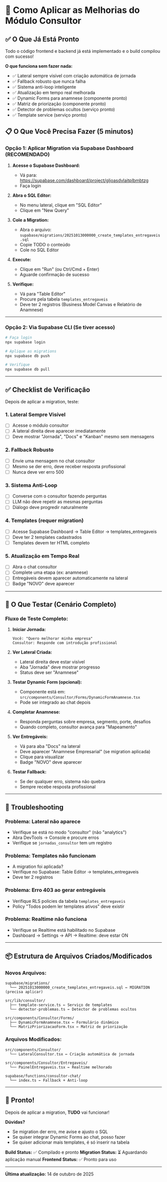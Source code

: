# 🚀 Como Aplicar as Melhorias do Módulo Consultor

## ✅ O Que Já Está Pronto

Todo o código frontend e backend já está implementado e o build compilou com sucesso!

**O que funciona sem fazer nada:**
- ✅ Lateral sempre visível com criação automática de jornada
- ✅ Fallback robusto que nunca falha
- ✅ Sistema anti-loop inteligente
- ✅ Atualização em tempo real melhorada
- ✅ Dynamic Forms para anamnese (componente pronto)
- ✅ Matriz de priorização (componente pronto)
- ✅ Detector de problemas ocultos (serviço pronto)
- ✅ Template service (serviço pronto)

## 📋 O Que Você Precisa Fazer (5 minutos)

### **Opção 1: Aplicar Migration via Supabase Dashboard (RECOMENDADO)**

1. **Acesse o Supabase Dashboard:**
   - Vá para: https://supabase.com/dashboard/project/gljoasdvlaitplbmbtzg
   - Faça login

2. **Abra o SQL Editor:**
   - No menu lateral, clique em "SQL Editor"
   - Clique em "New Query"

3. **Cole a Migration:**
   - Abra o arquivo: `supabase/migrations/20251013000000_create_templates_entregaveis.sql`
   - Copie TODO o conteúdo
   - Cole no SQL Editor

4. **Execute:**
   - Clique em "Run" (ou Ctrl/Cmd + Enter)
   - Aguarde confirmação de sucesso

5. **Verifique:**
   - Vá para "Table Editor"
   - Procure pela tabela `templates_entregaveis`
   - Deve ter 2 registros (Business Model Canvas e Relatório de Anamnese)

---

### **Opção 2: Via Supabase CLI (Se tiver acesso)**

```bash
# Faça login
npx supabase login

# Aplique as migrations
npx supabase db push

# Verifique
npx supabase db pull
```

---

## ✅ Checklist de Verificação

Depois de aplicar a migration, teste:

### **1. Lateral Sempre Visível**
- [ ] Acesse o módulo consultor
- [ ] A lateral direita deve aparecer imediatamente
- [ ] Deve mostrar "Jornada", "Docs" e "Kanban" mesmo sem mensagens

### **2. Fallback Robusto**
- [ ] Envie uma mensagem no chat consultor
- [ ] Mesmo se der erro, deve receber resposta profissional
- [ ] Nunca deve ver erro 500

### **3. Sistema Anti-Loop**
- [ ] Converse com o consultor fazendo perguntas
- [ ] LLM não deve repetir as mesmas perguntas
- [ ] Diálogo deve progredir naturalmente

### **4. Templates (requer migration)**
- [ ] Acesse Supabase Dashboard → Table Editor → templates_entregaveis
- [ ] Deve ter 2 templates cadastrados
- [ ] Templates devem ter HTML completo

### **5. Atualização em Tempo Real**
- [ ] Abra o chat consultor
- [ ] Complete uma etapa (ex: anamnese)
- [ ] Entregáveis devem aparecer automaticamente na lateral
- [ ] Badge "NOVO" deve aparecer

---

## 🎯 O Que Testar (Cenário Completo)

### **Fluxo de Teste Completo:**

1. **Iniciar Jornada:**
   ```
   Você: "Quero melhorar minha empresa"
   Consultor: Responde com introdução profissional
   ```

2. **Ver Lateral Criada:**
   - Lateral direita deve estar visível
   - Aba "Jornada" deve mostrar progresso
   - Status deve ser "Anamnese"

3. **Testar Dynamic Form (opcional):**
   - Componente está em: `src/components/Consultor/Forms/DynamicFormAnamnese.tsx`
   - Pode ser integrado ao chat depois

4. **Completar Anamnese:**
   - Responda perguntas sobre empresa, segmento, porte, desafios
   - Quando completo, consultor avança para "Mapeamento"

5. **Ver Entregáveis:**
   - Vá para aba "Docs" na lateral
   - Deve aparecer "Anamnese Empresarial" (se migration aplicada)
   - Clique para visualizar
   - Badge "NOVO" deve aparecer

6. **Testar Fallback:**
   - Se der qualquer erro, sistema não quebra
   - Sempre recebe resposta profissional

---

## 🐛 Troubleshooting

### **Problema: Lateral não aparece**
- Verifique se está no modo "consultor" (não "analytics")
- Abra DevTools → Console e procure erros
- Verifique se `jornadas_consultor` tem um registro

### **Problema: Templates não funcionam**
- A migration foi aplicada?
- Verifique no Supabase: Table Editor → templates_entregaveis
- Deve ter 2 registros

### **Problema: Erro 403 ao gerar entregáveis**
- Verifique RLS policies da tabela `templates_entregaveis`
- Policy "Todos podem ler templates ativos" deve existir

### **Problema: Realtime não funciona**
- Verifique se Realtime está habilitado no Supabase
- Dashboard → Settings → API → Realtime: deve estar ON

---

## 📦 Estrutura de Arquivos Criados/Modificados

### **Novos Arquivos:**
```
supabase/migrations/
  └── 20251013000000_create_templates_entregaveis.sql ← MIGRATION (precisa aplicar)

src/lib/consultor/
  ├── template-service.ts ← Serviço de templates
  └── detector-problemas.ts ← Detector de problemas ocultos

src/components/Consultor/Forms/
  ├── DynamicFormAnamnese.tsx ← Formulário dinâmico
  └── MatrizPriorizacaoForm.tsx ← Matriz de priorização
```

### **Arquivos Modificados:**
```
src/components/Consultor/
  └── LateralConsultor.tsx ← Criação automática de jornada

src/components/Consultor/Entregaveis/
  └── PainelEntregaveis.tsx ← Realtime melhorado

supabase/functions/consultor-chat/
  └── index.ts ← Fallback + Anti-loop
```

---

## 🎉 Pronto!

Depois de aplicar a migration, **TUDO** vai funcionar!

**Dúvidas?**
- Se migration der erro, me avise e ajusto o SQL
- Se quiser integrar Dynamic Forms ao chat, posso fazer
- Se quiser adicionar mais templates, é só inserir na tabela

**Build Status:** ✅ Compilado e pronto
**Migration Status:** ⏳ Aguardando aplicação manual
**Frontend Status:** ✅ Pronto para uso

---

**Última atualização:** 14 de outubro de 2025

